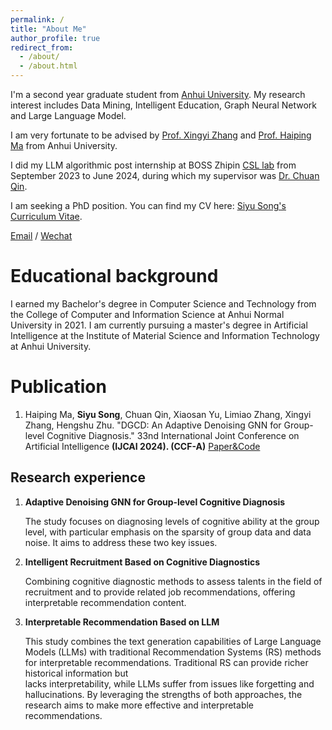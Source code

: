 ```yaml
---
permalink: /
title: "About Me"
author_profile: true
redirect_from: 
  - /about/
  - /about.html
---
```


I'm a second year graduate student from [Anhui University](https://www.ahu.edu.cn/). My research interest includes Data Mining, Intelligent Education, Graph Neural Network and Large Language Model.

I am very fortunate to be advised by [Prof. Xingyi Zhang](https://cs.ahu.edu.cn/2023/0815/c20806a313390/page.htm) and [Prof. Haiping Ma](https://bimk.ahu.edu.cn/2021/0402/c12971a256382/page.htm) from Anhui University.

I did my LLM algorithmic post internship at BOSS Zhipin [CSL lab](https://csl.zhipin.com/) from September 2023 to June 2024, during which my supervisor was [Dr. Chuan Qin](https://scholar.google.com.hk/citations?user=0KTz65wAAAAJ&hl=zh-CN&oi=ao).

I am seeking a PhD position. You can find my CV here: [Siyu Song's Curriculum Vitae](../assets/cv_ssy.pdf).

[Email](mailto:siyusong00@gmail.com) / [Wechat](../images/wechat.png)

Educational background
======
I earned my Bachelor's degree in Computer Science and Technology from the College of Computer and Information Science at Anhui Normal University in 2021. I am currently pursuing a master's degree in Artificial Intelligence at the Institute of Material Science and Information Technology at Anhui University.

Publication
======
1. Haiping Ma, **Siyu Song**, Chuan Qin, Xiaosan Yu, Limiao Zhang, Xingyi Zhang, Hengshu Zhu. "DGCD: An Adaptive Denoising GNN for Group-level Cognitive Diagnosis." 33nd International Joint Conference on Artificial Intelligence **(IJCAI 2024). (CCF-A)** [Paper&Code](https://github.com/BIMK/Intelligent-Education/tree/main/DGCD)

Research experience
------
1. **Adaptive Denoising GNN for Group-level Cognitive Diagnosis**
   
   The study focuses on diagnosing levels of cognitive ability at the group level, with particular emphasis on the sparsity of group data and data noise. It aims to address these two key issues.
3. **Intelligent Recruitment Based on Cognitive Diagnostics**
   
   Combining cognitive diagnostic methods to assess talents in the field of recruitment and to provide related job recommendations, offering interpretable recommendation content.
5. **Interpretable Recommendation Based on LLM**
   
   This study combines the text generation capabilities of Large Language Models (LLMs) with traditional Recommendation Systems (RS) methods for interpretable recommendations. Traditional RS can provide richer historical information but     
   lacks interpretability, while LLMs suffer from issues like forgetting and hallucinations. By leveraging the strengths of both approaches, the research aims to make more effective and interpretable recommendations.
